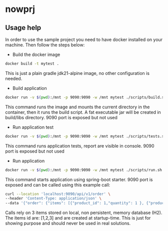 # nowprj

## Usage help

In order to use the sample project you need to have docker installed on your machine. Then follow the steps below:

* Build the docker image
```bash
docker build -t mytest .
```
This is just a plain gradle jdk21-alpine image, no other configuration is needed.

* Build application
```bash
docker run -v $(pwd):/mnt -p 9090:9090 -w /mnt mytest ./scripts/build.sh
```
This command runs the image and mounts the current directory in the container, then it runs the build script. A fat executable jar will be created in build/libs directory. 9090 port is exposed but not used

* Run application test
```bash
docker run -v $(pwd):/mnt -p 9090:9090 -w /mnt mytest ./scripts/tests.sh
```
This command runs application tests, report are visible in console. 9090 port is exposed but not used

* Run application 
```bash
docker run -v $(pwd):/mnt -p 9090:9090 -w /mnt mytest ./scripts/run.sh
```
This command starts application using spring-boot starter. 9090 port is exposed and can be called using this example call:
    
```bash
curl --location 'localhost:9090/api/v1/order' \
--header 'Content-Type: application/json' \
--data '{"order": {"items": [{"product_id": 1,"quantity": 1 }, {"product_id": 2,"quantity": 5},{"product_id":3,"quantity":1}]}}'
```

Calls rely on 3 items stored on local, non persistent, memory database (H2). The items id are: [1,2,3] and are created at startup-time. This is just for showing purpose and should never be used in real solutions.


